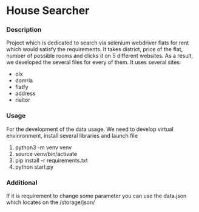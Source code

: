 <h1>House Searcher</h1>

<h3>Description</h3>
<p>
    Project which is dedicated to search via selenium webdriver flats for rent which would satisfy the requirements. 
    It takes district, price of the flat, number of possible rooms and clicks it on 5 different websites. 
    As a result, we developed the several files for every of them. It uses several sites:
</p>
<ul>
    <li>olx</li>
    <li>domria</li>
    <li>flatfy</li>
    <li>address</li>
    <li>rieltor</li>
</ul>

<h3>Usage</h3>
<p>
    For the development of the data usage. We need to develop virtual envinronment, install several libraries and launch file
</p>
<ol>
    <li>python3 -m venv venv</li>
    <li>source venv/bin/activate</li>
    <li>pip install -r requirements.txt</li>
    <li>python start.py</li>
</ol>
<h3>Additional</h3>
<p>
    If it is requirement to change some parameter you can use the data.json which locates on the /storage/json/
</p>